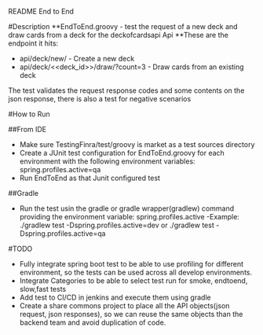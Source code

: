 README End to End

#Description
**EndToEnd.groovy - test the request of a new deck and draw cards from a deck for the deckofcardsapi Api
**These are the endpoint it hits:
* api/deck/new/ - Create a new deck
* api/deck/<<deck_id>>/draw/?count=3 - Draw cards from an existing deck

The test validates the request response codes and some contents on the json response, there is also a test for negative scenarios

#How to Run

##From IDE
- Make sure TestingFinra/test/groovy is market as a test sources directory
- Create a JUnit test configuration for EndToEnd.groovy for each environment with the following environment variables:
spring.profiles.active=qa
- Run EndToEnd as that Junit configured test

##Gradle
- Run the test usin the gradle or gradle wrapper(gradlew) command providing the environment variable: spring.profiles.active
-Example: ./gradlew test -Dspring.profiles.active=dev or ./gradlew test -Dspring.profiles.active=qa

#TODO
* Fully integrate spring boot test to be able to use profiling for different environment, so the tests can be used across all develop environments.
* Integrate Categories to be able to select test run for smoke, endtoend, slow,fast tests
* Add test to CI/CD in jenkins and execute them using gradle   
* Create a share commons project to place all the API objects(json request, json responses), so we can reuse the same objects than the backend team and avoid duplication of code.
